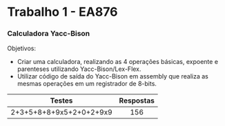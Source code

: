 <h1> Trabalho 1 -  EA876 </h1>
<h3> Calculadora Yacc-Bison</h3>

Objetivos:
- Criar uma calculadora, realizando as 4 operações básicas, expoente e parenteses utilizando Yacc-Bison/Lex-Flex.
- Utilizar código de saída do Yacc-Bison em assembly que realiza as mesmas operações em um registrador de 8-bits.


|Testes  | Respostas |
|:------:|:---------:|
|2+3+5+8+8+9x5+2+0+2+9x9|156|
